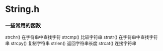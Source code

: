 # String.h

### 一些常用的函数
strchr() 在字符串中查找字符
strcmp() 比较字符串
strstr() 在字符串中查找字符串
strcpy() 复制字符串
strlen() 返回字符串长度
strcat() 连接字符串
